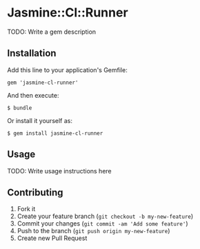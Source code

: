 # Jasmine::Cl::Runner

TODO: Write a gem description

## Installation

Add this line to your application's Gemfile:

    gem 'jasmine-cl-runner'

And then execute:

    $ bundle

Or install it yourself as:

    $ gem install jasmine-cl-runner

## Usage

TODO: Write usage instructions here

## Contributing

1. Fork it
2. Create your feature branch (`git checkout -b my-new-feature`)
3. Commit your changes (`git commit -am 'Add some feature'`)
4. Push to the branch (`git push origin my-new-feature`)
5. Create new Pull Request
